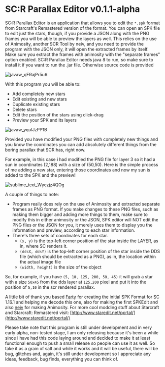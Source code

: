 # **SC:R Parallax Editor v0.1.1-alpha**

SC:R Parallax Editor is an application that allows you to edit the `*.spk` format from Starcraft's Remastered version of the format. You can open an SPK file to edit just the stars, though, if you provide a JSON along with the PNG frames you will be able to preview the layers as well. This relies on the use of Animosity, another SCR Tool by neiv, and you need to provide the program with the JSON only, it will open the extracted frames by itself. Make sure you extract the frames with animosity with the "separate frames" option enabled. 
SC:R Parallax Editor needs java 8 to run, so make sure to install it if you want to run the .jar file. Otherwise source code is provided

![javaw_qFRajPr5u6](https://github.com/xcorbo/parallaxedit/assets/11607265/d6b101cd-d918-4ac9-940f-cbe6d1192b6a)

With this program you will be able to:
- Add completely new stars
- Edit existing and new stars
- Duplicate existing stars
- Delete stars
- Edit the position of the stars using click-drag
- Preview your SPK and its layers

![javaw_yquIJzPP1B](https://github.com/xcorbo/parallaxedit/assets/11607265/1adbb6a3-c37b-48b3-aa80-bbd64a467cf2)

Provided you have modified your PNG files with completely new things and you know the coordinates you can add absolutely different things from the boring parallax that SCR has, right now. 

For example, in this case i had modified the PNG file for layer 3 so it had a sun in coordinates (2,188) with a size of (50,50). Here is the simple process of me adding a new star, entering those coordinates and now my sun is added to the SPK and the preview!

![sublime_text_Wyczjz4QOg](https://github.com/xcorbo/parallaxedit/assets/11607265/7132d57c-9763-460d-89da-ba72a831d95b)

A couple of things to note:
- Program really does rely on the use of Animosity and extracted separate frames as PNG format. If you make changes to these PNG files, such as making them bigger and adding more things to them, make sure to modify this in either animosity or the JSON, SPK editor will NOT edit the PNG files or the JSON for you, it merely uses them to display you the information and preview, according to each star information. 
- There's three sets of coordinates for each star.
    - `(x, y)` is the top-left corner position of the star inside the LAYER, as in, where SC renders it. 
    - `(ddsX, ddsY)` is the top-left corner position of the star inside the DDS file (which should be extracted as a PNG), as in, the location within the actual image file
    - `(width, height)` is the size of the object

So, for example, if you have `(5, 10, 125, 200, 50, 45)` it will grab a star with a size `50x45` from the dds layer at `125,200` pixel and put it into the position of `5,10` in the scr rendered parallax. 


A little bit of thank you based [Farty](http://www.staredit.net/profile/124/) for creating the initial SPK Format for SC 1.16.1 and helping me decode this one, also for making the first SPKEdit and also [neiv](http://www.staredit.net/profile/9585/) for making Animosity. 
For more cool modding stuff about Starcraft and Starcraft: Remastered visit: [http://www.staredit.net/portal/](http://www.staredit.net/portal/)

Please take note that this program is still under development and in very early alpha, non-tested stage, I am only releasing because it's been a while since i have had this code laying around and decided to make it at least functional enough to push a small release so people can use it as well. So take it as a grain of salt and while it works and it will be useful, there will be bug, glitches and, again, it's still under development so I appreciate any ideas, feedback, bug finds, everything you can think of. 
